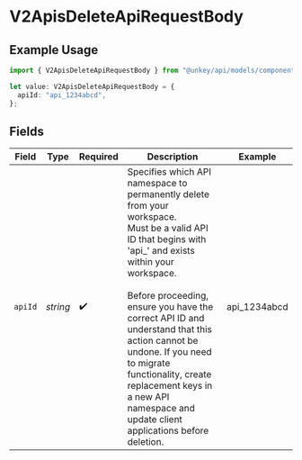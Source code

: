 # V2ApisDeleteApiRequestBody

## Example Usage

```typescript
import { V2ApisDeleteApiRequestBody } from "@unkey/api/models/components";

let value: V2ApisDeleteApiRequestBody = {
  apiId: "api_1234abcd",
};
```

## Fields

| Field                                                                                                                                                                                                                                                                                                                                                                                                    | Type                                                                                                                                                                                                                                                                                                                                                                                                     | Required                                                                                                                                                                                                                                                                                                                                                                                                 | Description                                                                                                                                                                                                                                                                                                                                                                                              | Example                                                                                                                                                                                                                                                                                                                                                                                                  |
| -------------------------------------------------------------------------------------------------------------------------------------------------------------------------------------------------------------------------------------------------------------------------------------------------------------------------------------------------------------------------------------------------------- | -------------------------------------------------------------------------------------------------------------------------------------------------------------------------------------------------------------------------------------------------------------------------------------------------------------------------------------------------------------------------------------------------------- | -------------------------------------------------------------------------------------------------------------------------------------------------------------------------------------------------------------------------------------------------------------------------------------------------------------------------------------------------------------------------------------------------------- | -------------------------------------------------------------------------------------------------------------------------------------------------------------------------------------------------------------------------------------------------------------------------------------------------------------------------------------------------------------------------------------------------------- | -------------------------------------------------------------------------------------------------------------------------------------------------------------------------------------------------------------------------------------------------------------------------------------------------------------------------------------------------------------------------------------------------------- |
| `apiId`                                                                                                                                                                                                                                                                                                                                                                                                  | *string*                                                                                                                                                                                                                                                                                                                                                                                                 | :heavy_check_mark:                                                                                                                                                                                                                                                                                                                                                                                       | Specifies which API namespace to permanently delete from your workspace.<br/>Must be a valid API ID that begins with 'api_' and exists within your workspace.<br/><br/>Before proceeding, ensure you have the correct API ID and understand that this action cannot be undone. If you need to migrate functionality, create replacement keys in a new API namespace and update client applications before deletion.<br/> | api_1234abcd                                                                                                                                                                                                                                                                                                                                                                                             |